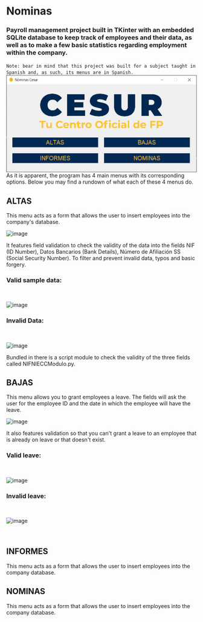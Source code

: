 # Nominas
### Payroll management project built in TKinter with an embedded SQLite database to keep track of employees and their data, as well as to make a few basic statistics regarding employment within the company.
`Note: bear in mind that this project was built for a subject taught in Spanish and, as such, its menus are in Spanish.` <br>
<img align="left" alt="Nominas" width="1000px" src="https://github.com/DFennec/nominas/blob/master/Thumbnail.png?raw=true"/>
As it is apparent, the program has 4 main menus with its corresponding options. Below you may find a rundown of what each of these 4 menus do.
## ALTAS
  This menu acts as a form that allows the user to insert employees into the company's database.<br>
  
  ![image](https://github.com/user-attachments/assets/dfd9a91f-4a96-44c7-b8b1-405dc26aa45c)
  
  It features field validation to check the validity of the data into the fields NIF (ID  Number), Datos Bancarios (Bank Details), Número de Afiliación SS (Social Security Number). To filter and prevent invalid data, typos and basic forgery.
  ### Valid sample data:
  <br>
  
  ![image](https://github.com/user-attachments/assets/a9d4e932-73e4-4a3b-843f-387c9eb47be2)
  
  ### Invalid Data:
  <br>
  
  ![image](https://github.com/user-attachments/assets/be411c25-e94c-421f-b171-3351cfdec88e)
  
  Bundled in there is a script module to check the validity of the three fields called NIFNIECCModulo.py.<br>
## BAJAS
  This menu allows you to grant employees a leave. The fields will ask the user for the employee ID and the date in which the employee will have the leave.<br>
  
  ![image](https://github.com/user-attachments/assets/c5ef886e-89ef-4fde-b09e-05b92a6a0e98)

  It also features validation so that you can't grant a leave to an employee that is already on leave or that doesn't exist.
  ### Valid leave:
  <br>
  
  ![image](https://github.com/user-attachments/assets/7472b7eb-e792-4aac-b8ae-03cdd46db555)

  ### Invalid leave:
  <br>

  ![image](https://github.com/user-attachments/assets/e5a52d68-ea9c-45d0-82e6-21f0cc1110d7)

  <br>
  
## INFORMES
  This menu acts as a form that allows the user to insert employees into the company database.<br>
  
## NOMINAS
  This menu acts as a form that allows the user to insert employees into the company database.<br>
  

